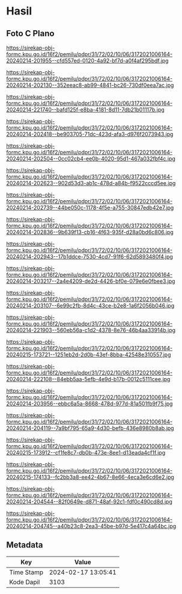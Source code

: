 # Hasil

## Foto C Plano

https://sirekap-obj-formc.kpu.go.id/16f2/pemilu/pdpr/31/72/02/10/06/3172021006164-20240214-201955--cfd557ed-0120-4a92-bf7d-a0f4af295bdf.jpg

https://sirekap-obj-formc.kpu.go.id/16f2/pemilu/pdpr/31/72/02/10/06/3172021006164-20240214-202130--352eeac8-ab99-4841-bc26-730df0eea7ac.jpg

https://sirekap-obj-formc.kpu.go.id/16f2/pemilu/pdpr/31/72/02/10/06/3172021006164-20240214-221740--bafd125f-e8ba-4181-8d11-7db21b01117b.jpg

https://sirekap-obj-formc.kpu.go.id/16f2/pemilu/pdpr/31/72/02/10/06/3172021006164-20240214-202418--be903705-71dc-423d-afa3-d976f2073943.jpg

https://sirekap-obj-formc.kpu.go.id/16f2/pemilu/pdpr/31/72/02/10/06/3172021006164-20240214-202504--0cc02cb4-ee0b-4020-95d1-467a032fbf4c.jpg

https://sirekap-obj-formc.kpu.go.id/16f2/pemilu/pdpr/31/72/02/10/06/3172021006164-20240214-202623--902d53d3-ab1c-478d-a84b-f9522cccd5ee.jpg

https://sirekap-obj-formc.kpu.go.id/16f2/pemilu/pdpr/31/72/02/10/06/3172021006164-20240214-202739--44be050c-1178-4f5e-a755-30847edb42e7.jpg

https://sirekap-obj-formc.kpu.go.id/16f2/pemilu/pdpr/31/72/02/10/06/3172021006164-20240214-202836--9b639f13-cb16-4f63-935f-d28a0bd6c806.jpg

https://sirekap-obj-formc.kpu.go.id/16f2/pemilu/pdpr/31/72/02/10/06/3172021006164-20240214-202943--17b1ddce-7530-4cd7-91f6-62d5893480f4.jpg

https://sirekap-obj-formc.kpu.go.id/16f2/pemilu/pdpr/31/72/02/10/06/3172021006164-20240214-203217--2a4e4209-de2d-4426-bf0e-079e6e0fbee3.jpg

https://sirekap-obj-formc.kpu.go.id/16f2/pemilu/pdpr/31/72/02/10/06/3172021006164-20240214-203107--6e99c2fb-8d4c-43ce-b2e8-1a6f2056b046.jpg

https://sirekap-obj-formc.kpu.go.id/16f2/pemilu/pdpr/31/72/02/10/06/3172021006164-20240214-221903--560eb56a-c1d2-4378-8e76-46b4aa33914b.jpg

https://sirekap-obj-formc.kpu.go.id/16f2/pemilu/pdpr/31/72/02/10/06/3172021006164-20240215-173721--1251eb2d-2d0b-43ef-8bba-42548e310557.jpg

https://sirekap-obj-formc.kpu.go.id/16f2/pemilu/pdpr/31/72/02/10/06/3172021006164-20240214-222108--84ebb5aa-5efb-4e9d-b17b-0012c5111cee.jpg

https://sirekap-obj-formc.kpu.go.id/16f2/pemilu/pdpr/31/72/02/10/06/3172021006164-20240214-203956--ebbc6a5a-8668-478d-977d-81a501fb9f75.jpg

https://sirekap-obj-formc.kpu.go.id/16f2/pemilu/pdpr/31/72/02/10/06/3172021006164-20240214-204119--7a9bf795-65a9-4d30-befb-436e8980b8ab.jpg

https://sirekap-obj-formc.kpu.go.id/16f2/pemilu/pdpr/31/72/02/10/06/3172021006164-20240215-173912--cf1fe8c7-db0b-473e-8ee1-d13eada4cf1f.jpg

https://sirekap-obj-formc.kpu.go.id/16f2/pemilu/pdpr/31/72/02/10/06/3172021006164-20240215-174133--fc2bb3a8-ee42-4b67-8e66-4eca3e6cd6e2.jpg

https://sirekap-obj-formc.kpu.go.id/16f2/pemilu/pdpr/31/72/02/10/06/3172021006164-20240214-204544--82f0649e-d871-48af-92c1-fdf0c490cd8d.jpg

https://sirekap-obj-formc.kpu.go.id/16f2/pemilu/pdpr/31/72/02/10/06/3172021006164-20240214-204745--a40b23c8-2ea3-45be-b97d-5e417c4a64bc.jpg


## Metadata

| Key        | Value               |
| ---------- | ------------------- |
| Time Stamp | 2024-02-17 13:05:41 |
| Kode Dapil | 3103                |



